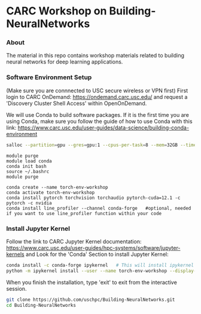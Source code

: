 # CARC Workshop on Building-NeuralNetworks

### About
The material in this repo contains workshop materials related to building neural networks for deep learning applications. 

### Software Environment Setup
(Make sure you are connnected to USC secure wireless or VPN first)
First login to CARC OnDemand: https://ondemand.carc.usc.edu/ and request a 'Discovery Cluster Shell Access' within OpenOnDemand. 

We will use Conda to build software packages. If it is the first time you are using Conda, make sure you follow the guide of how to use Conda with this link: https://www.carc.usc.edu/user-guides/data-science/building-conda-environment
```bash
salloc --partition=gpu --gres=gpu:1 --cpus-per-task=8 --mem=32GB --time=1:00:00 
```
```
module purge
module load conda
conda init bash
source ~/.bashrc
module purge
```
```
conda create --name torch-env-workshop
conda activate torch-env-workshop
conda install pytorch torchvision torchaudio pytorch-cuda=12.1 -c pytorch -c nvidia
conda install line_profiler --channel conda-forge   #optional, needed if you want to use line_profiler function within your code
```

### Install Jupyter Kernel
Follow the link to CARC Jupyter Kernel documentation: https://www.carc.usc.edu/user-guides/hpc-systems/software/jupyter-kernels and Look for the 'Conda' Section to install Jupyter Kernel: 
```bash
conda install -c conda-forge ipykernel   # This will install ipykernel inside your Conda environment
python -m ipykernel install --user --name torch-env-workshop --display-name "torch-env-workshop"     #This will link your Conda environment to OpenonDemand Jupyter Notebook Kernel
```
When you finish the installation, type 'exit' to exit from the interactive session.
```bash
git clone https://github.com/uschpc/Building-NeuralNetworks.git
cd Building-NeuralNetworks
```


